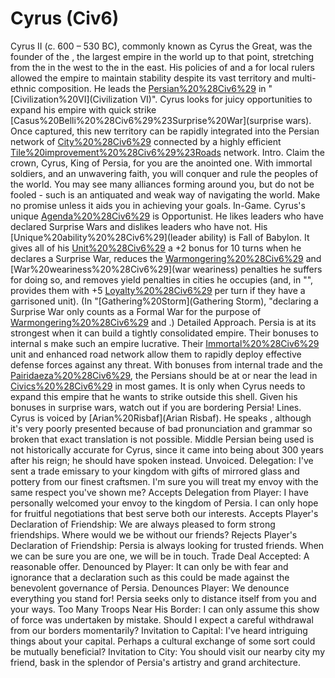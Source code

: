 # Cyrus (Civ6)

Cyrus II (c. 600 – 530 BC), commonly known as Cyrus the Great, was the founder of the , the largest empire in the world up to that point, stretching from the in the west to the in the east. His policies of and a for local rulers allowed the empire to maintain stability despite its vast territory and multi-ethnic composition. He leads the [Persian%20%28Civ6%29](Persians) in "[Civilization%20VI](Civilization VI)".
Cyrus looks for juicy opportunities to expand his empire with quick strike [Casus%20Belli%20%28Civ6%29%23Surprise%20War](surprise wars). Once captured, this new territory can be rapidly integrated into the Persian network of [City%20%28Civ6%29](cities) connected by a highly efficient [Tile%20improvement%20%28Civ6%29%23Roads](road) network.
Intro.
 Claim the crown, Cyrus, King of Persia, for you are the anointed one. With immortal soldiers, and an unwavering faith, you will conquer and rule the peoples of the world. You may see many alliances forming around you, but do not be fooled - such is an antiquated and weak way of navigating the world. Make no promise unless it aids you in achieving your goals.
In-Game.
Cyrus's unique [Agenda%20%28Civ6%29](agenda) is Opportunist. He likes leaders who have declared Surprise Wars and dislikes leaders who have not.
His [Unique%20ability%20%28Civ6%29](leader ability) is Fall of Babylon. It gives all of his [Unit%20%28Civ6%29](units) a +2 bonus for 10 turns when he declares a Surprise War, reduces the [Warmongering%20%28Civ6%29](warmongering) and [War%20weariness%20%28Civ6%29](war weariness) penalties he suffers for doing so, and removes yield penalties in cities he occupies (and, in "", provides them with +5 [Loyalty%20%28Civ6%29](Loyalty) per turn if they have a garrisoned unit). (In "[Gathering%20Storm](Gathering Storm), "declaring a Surprise War only counts as a Formal War for the purpose of [Warmongering%20%28Civ6%29](warmongering) and .)
Detailed Approach.
Persia is at its strongest when it can build a tightly consolidated empire. Their bonuses to internal s make such an empire lucrative. Their [Immortal%20%28Civ6%29](Immortal) unit and enhanced road network allow them to rapidly deploy effective defense forces against any threat. With bonuses from internal trade and the [Pairidaeza%20%28Civ6%29](Pairidaeza), the Persians should be at or near the lead in [Civics%20%28Civ6%29](civics) in most games. It is only when Cyrus needs to expand this empire that he wants to strike outside this shell. Given his bonuses in surprise wars, watch out if you are bordering Persia!
Lines.
Cyrus is voiced by [Arian%20Risbaf](Arian Risbaf). He speaks , although it's very poorly presented because of bad pronunciation and grammar so broken that exact translation is not possible. Middle Persian being used is not historically accurate for Cyrus, since it came into being about 300 years after his reign; he should have spoken instead.
Unvoiced.
Delegation: I've sent a trade emissary to your kingdom with gifts of mirrored glass and pottery from our finest craftsmen. I'm sure you will treat my envoy with the same respect you've shown me?
Accepts Delegation from Player: I have personally welcomed your envoy to the kingdom of Persia. I can only hope for fruitful negotiations that best serve both our interests.
Accepts Player's Declaration of Friendship: We are always pleased to form strong friendships. Where would we be without our friends?
Rejects Player's Declaration of Friendship: Persia is always looking for trusted friends. When we can be sure you are one, we will be in touch.
Trade Deal Accepted: A reasonable offer.
Denounced by Player: It can only be with fear and ignorance that a declaration such as this could be made against the benevolent governance of Persia.
Denounces Player: We denounce everything you stand for! Persia seeks only to distance itself from you and your ways.
Too Many Troops Near His Border: I can only assume this show of force was undertaken by mistake. Should I expect a careful withdrawal from our borders momentarily?
Invitation to Capital: I've heard intriguing things about your capital. Perhaps a cultural exchange of some sort could be mutually beneficial?
Invitation to City: You should visit our nearby city my friend, bask in the splendor of Persia's artistry and grand architecture.